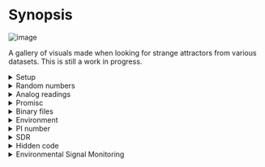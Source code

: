# Synopsis

![image](https://github.com/invpe/Attracthor/assets/106522950/b8bac192-c2f2-43d3-ba9c-c113fcdc3b41)


A gallery of visuals made when looking for strange attractors from various datasets.
This is still a work in progress.

<details>
<summary>Setup</summary>

# Setup
Following setup is used in this experiment.

- Datasets are raw txt files with numbers

```
13786
11979
16525
30653
18735
12201
12511
```

- All datapoints are applied DSC

```
tPosition _Position;
_Position.x = vValues[a] - vValues[a-1];
_Position.y = vValues[a-1] - vValues[a-2];
_Position.z = vValues[a-2] - vValues[a-3];
```

- Then values are normalized to `<0,1>` so the datapoints once rendered will fit this range in 3D space.

```
_Position.x = (_Position.x-iMinValue)/(iMaxValue-iMinValue);
_Position.y = (_Position.y-iMinValue)/(iMaxValue-iMinValue);
_Position.z = (_Position.z-iMinValue)/(iMaxValue-iMinValue);
```

</details>
<details>
<summary>Random numbers</summary>
# Random numbers
Random and Pseudorandom Data: Begin with sequences of random or pseudorandom numbers generated by different algorithms.

Random numbers are values that are generated unpredictably or without a discernible pattern. They are used in various applications across mathematics, science, statistics, computer science, and many other fields. Random numbers play a crucial role in simulations, games, cryptography, and statistical analysis, among other areas.

## Linux
Data obtained with the use of `generate2.sh`.

Outcomes: _Perfect randomness_ - by the looks of the visualization - no patterns, random distribution of points in the space.

* rpi-armv7l-5.10.63.v7.txt  

  ![image](https://github.com/invpe/Attracthor/assets/106522950/ae0dd648-5d61-4a22-a5c6-2c562c062643)

* linux-x86_64-5.15.0.88.generic.txt 

  ![image](https://github.com/invpe/Attracthor/assets/106522950/08b628af-cae8-4c3f-8a12-a2d42c868705)

* macosx-darwin-23.0.0-x86_64.txt

  ![image](https://github.com/invpe/Attracthor/assets/106522950/c2a3f289-d7f0-474d-8eed-6553b95a93f3)

* random.org
  
  ![image](https://github.com/invpe/Attracthor/assets/106522950/2cba7e32-c45c-4a6f-b07a-3ba94fab3bcb)


## RANDOM WALK
Utilize a distributed network of ESP32 nodes to perform independent Random Walk simulations, generating datasets that can be visualized using Delayed Space Coordinates to search for complex, attractor-like structures.The DSC technique is applied to transform the time series data from the Random Walk into a multidimensional phase space, making it possible to visually analyze the data for patterns.
The visual output is analyzed to identify regions of interest, such as areas where paths frequently cross or converge, which may indicate underlying order within the randomness.
While true attractors are not expected in a pure Random Walk, the visualization might still reveal interesting, dense formations due to the nature of the DSC and the scale of data aggregation.

This approach leverages the inherent unpredictability of Random Walks and the parallel processing capabilities of a distributed network to explore a broad spectrum of stochastic behaviors. By applying DSC and visualization techniques to this exploration, the project seeks to discover patterns that, while not attractors in the classical sense, may exhibit a form of emergent order or statistical regularity that is aesthetically and analytically captivating.

## ESP32

ESP32 contains a hardware random number generator, values from it can be obtained using the APIs esp_random() 
Get one random 32-bit word from hardware RNG.

If Wi-Fi or Bluetooth are enabled, this function returns true random numbers. In other situations, if true random numbers are required then consult the ESP-IDF Programming Guide “Random Number Generation” section for necessary prerequisites.

This function automatically busy-waits to ensure enough external entropy has been introduced into the hardware RNG state, before returning a new random number. This delay is very short (always less than 100 CPU cycles).

Outcomes: _Perfect randomness_ - by the looks of the visualization - no patterns, random distribution of points in the space.

* esp32 no-wifi  

  ![image](https://github.com/invpe/Attracthor/assets/106522950/25dfa05d-0e28-4ded-a260-cb12494b4061)

* esp32 wifi 

  ![image](https://github.com/invpe/Attracthor/assets/106522950/d2f24e09-586b-4f6a-bf99-ff4ccd5bdcca)

</details>
<details>
<summary>Analog readings</summary>

# Analog readings

* esp32 analog read port 26 (M5Stack AtomU)

  ![image](https://github.com/invpe/Attracthor/assets/106522950/2ee59848-103f-4e1d-93ae-521903c6daea)
  ![image](https://github.com/invpe/Attracthor/assets/106522950/5fb0e38d-9fba-4930-924f-c2d8cff32bd3)

</details>
<details>
<summary>Promisc</summary>
  
# Promisc

* esp32 promisc length of packet including Frame Check Sequence(FCS)
  
  Outcomes: Beautifull structure revealed by the visualization technique suggests a certain level of regularity and pattern in the transmission of data packets.

  The areas where points congregate could indicate common packet sizes or frequent data bursts. In network traffic, these could be due to standard packet sizes set by protocols or frequent message types.     The dense areas suggest that these packet sizes are common, while sparser areas would represent less common packet sizes
  In the context of network data, we might not be dealing with attractors in the traditional dynamical systems sense but rather with "attractors" of typical behavior.
  For example, if certain packet sizes are more prevalent due to the underlying protocol optimizations or data transmission patterns, they might form attractor-like structures.



  ![image](https://github.com/invpe/Attracthor/assets/106522950/db216731-d5dd-42b8-a466-5ac9aaf9a937)


* esp32 promisc RSSI of 100000 frames
  
  This image presents another compelling visualization, this time focusing on the RSSI (Received Signal Strength Indicator) of Wi-Fi frames, which has been plotted using Delayed Space Coordinates
  
  Signal Strength Distribution: The RSSI values are indicative of the signal strength at which the Wi-Fi frames are received. A dense cluster of points may signify that the signal strength for a large number of frames is consistently within a certain range.

  Spatial Patterns: The Delayed Space Coordinates method can reveal certain patterns that may indicate repetitive or periodic characteristics in signal strength. If these patterns are circular or elliptical, it could imply a cyclic nature of the signal's strength changes over time or space.
  
  Outcomes: While this may not depict a classical attractor found in dynamical systems, the dense central region could metaphorically be considered as an attractor, indicating that the RSSI values tend to "cluster" around this region more frequently than others.
  The convergence of lines towards the center suggests a commonality in the RSSI readings, possibly the most frequent values or a mean signal strength around which other values fluctuate.Points that diverge significantly from the central clusters could represent outliers in signal strength, possibly due to interference, distance from the source, or other anomalies.

 ![Screenshot from 2023-11-05 15-27-43](https://github.com/invpe/Attracthor/assets/106522950/4cfaa8e7-51ee-41c2-8168-aa9c419fe382)

</details>
<details>
<summary>Binary files</summary>
# BINARY

When looking for interesting attractor(like) structures, we deep dive to binary visualization.
Outcomes: The observation of different binary files look similar, especially around the "core,". 
This similarity can be attributed to the common structures that binary files often share, such as headers, standard metadata, and sometimes even common code libraries. 
Other (non compiled binaries) reveal their own structures that are aligned with their internal format.

* viewer - without debug information

  ![image](https://github.com/invpe/Attracthor/assets/106522950/b190eadb-d4b9-4ea1-9b5e-5a48cf58e437)


* viewer - with debug information (-g)

  ![image](https://github.com/invpe/Attracthor/assets/106522950/2da4b8f8-8e5e-440a-b870-5357acda296f)

* esp32 sketch compiled

  ![image](https://github.com/invpe/Attracthor/assets/106522950/17178264-016e-4854-9c06-52bdff111bcd)
  
* /bin/ps - first 42300 datapoints

  ![image](https://github.com/invpe/Attracthor/assets/106522950/4f42a5db-885b-402e-96e2-46c03bd39e9f)

* .max file

  ![image](https://github.com/invpe/Attracthor/assets/106522950/a31c9648-bfb4-4600-bbf2-1e6b6f66d40b)

</details>
<details>
<summary>Environment</summary>


# ENVIRONMENT

Include data from physical systems, which might be from experiments that record aspects like temperature fluctuations, population dynamics, or economic data series.

## PPM

* PM1,2.5,10 readings from 2021 (full year)

 ![image](https://github.com/invpe/Attracthor/assets/106522950/4f2068c1-5ee4-43ec-b7a3-e3caeea3c9d7)

 ![image](https://github.com/invpe/Attracthor/assets/106522950/9ee7e5e2-c79a-4842-a3cb-98b854dd769e)

 ![image](https://github.com/invpe/Attracthor/assets/106522950/77010b47-6e12-4c73-a0ab-6582bc2f79c1)


  

## TEMPERATURE

* Temperature readings from 2021 (full year)
  
  Outcomes: The dense core suggests a strong central tendency in the temperature data, meaning there's a range of temperature values that occur more frequently than others. This is often seen in temperature data due to consistent seasonal patterns.Fluctuations from this core may represent seasonal changes, with less frequent extreme temperatures occurring farther from the center.
Temperature typically changes in a continuous, rather than discrete, manner. This means that readings will often be clustered around a moving average, creating a dense region in a visualization like this one. Any points that are far from the dense core might represent anomalous days where the temperature was significantly higher or lower than the norm for that time of year.


  ![image](https://github.com/invpe/Attracthor/assets/106522950/516dca1e-9268-4638-9fdd-da84633a27b2)
 

 
## HUMIDITY

* Humidity readings from 2021 (full year)

  Outcomes: As above

  ![image](https://github.com/invpe/Attracthor/assets/106522950/23944ee8-5eb2-4dfc-9099-9ea21a615a8e)
  
</details>
<details>
<summary>PI number</summary>

# PI

![image](https://github.com/user-attachments/assets/0c7e0982-1f01-49c5-9bc7-a7c7b8ddaf44)


While the digits of Pi are deterministic (they’re not truly random since Pi is a known constant), they have long been used as a pseudo-random source in various fields of research. The decimal expansion of Pi appears to be "normal," meaning each digit (0-9) should appear with equal probability in the long run, and sequences of digits are believed to behave like a random sequence.

Applying DSC (or Takens’ embedding) to the digits of Pi would involve reconstructing the phase space as if Pi's digits represented some underlying dynamical system. The idea is to see if any hidden patterns or structures (like strange attractors) emerge when Pi's digits are treated like time series data.

This is unconventional because Pi isn’t usually considered a chaotic system—its digits are not generated by a chaotic process but by a well-defined algorithm. However, from an exploratory standpoint, if any structure like an attractor were to appear, it would be fascinating, potentially suggesting some unknown structure in Pi's decimal expansion.

Outcomes: No Clear Structure, The digits of Pi may behave like random noise in your visualization, which would also be a result, showing that Pi's digits have no hidden chaotic structure in the context of your experiment.

</details>
<details>
<summary>SDR</summary>


# SDR
Using an SDR (Software Defined Radio) device to explore the noise from surroundings.
The electromagnetic noise captured by an SDR is essentially a time series of signal strengths that can be quite complex, influenced by a wide array of factors such as human-made signals, natural atmospheric phenomena, and cosmic sources. 

## Capture the Data

- Tune to an Empty Frequency: Find a frequency that is not used for any active transmission. The noise in this empty channel might be more indicative of natural or environmental electromagnetic noise.
- Broad Spectrum Analysis: Alternatively, capture a broad spectrum of frequencies. This can give more comprehensive dataset that includes various sources of noise and signals.
- Raw IQ Data: Record the raw IQ (in-phase and quadrature) data, which preserves the full information of the received signal and would be more suitable for complex analysis.

</details>
<details>
<summary>Hidden code</summary>

# Hidden Codes
We generate a dataset that hides a "code" or pattern within, we consider embedding a series of structured values among random data, simulating a hidden message or signal. 

1. Start with a Random Dataset: Generate random numbers or capture natural data (like sound or sensor inputs) for the baseline.
2. Inject a Structured Pattern: Introduce a recurring numerical pattern or waveform, such as repeating sequences or signals that gradually increase/decrease.
3. Obscure with Noise: Add random fluctuations or random data to mask the structure, making it less apparent visually.
4. DSC and Entropy Analysis: Run this dataset through the system to see if the structured pattern lowers the entropy value, making it easier to detect clusters.

 
`0.6 noise level`

![image](https://github.com/user-attachments/assets/bc19a11c-7460-444e-ab53-84e17bc7b4da)

`0.7 noise level`

![image](https://github.com/user-attachments/assets/bf21d55e-ce9c-45c3-9109-3bb15be27649)

`0.8 noise level`

![image](https://github.com/user-attachments/assets/64aa124c-8b9f-4504-ab9a-6b9bcb4542d9)

`0.9 noise level`

![image](https://github.com/user-attachments/assets/8ce6b47e-8a2a-4562-9d72-53f64a4917ec)

Outcomes: As we adjust the noise level, we see the data's central structure becoming more evident and distinct at lower noise levels. This visualizes how the noise gradually reveals the hidden "code" or pattern within the data.

</details>
<details>
<summary>Environmental Signal Monitoring</summary>
  
# Electromagnetic noise
Passively monitoring the electromagnetic environment, capturing any signal fluctuations that might occur due to natural or human-made events. Placing an ESP32 with an exposed analog pin (e.g., connected to a wire acting as an antenna) in the garden, you could pick up environmental electromagnetic noise, radio frequency interference, or even fluctuations in the surrounding electrical field. These readings would likely be very sensitive to changes in the environment, weather conditions, or even nearby electronics.

What could we be doing with this?

- Environmental Signal Monitoring: You’d be passively monitoring the electromagnetic environment, capturing any signal fluctuations that might occur due to natural or human-made events.

- Noise Detection: This setup would likely capture noise from nearby sources, such as household electronics, distant radio stations, or power lines. You could analyze this data to see if any unusual signals or patterns emerge over time.

- Signal Analysis: By analyzing the noise captured, we might stumble upon strange periodic signals, interference, or even anomalies that deviate from expected randomness.


</details>
